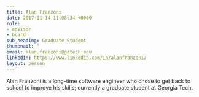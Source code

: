 ```yaml
---
title: Alan Franzoni
date: 2017-11-14 11:08:34 +0000
role:
- advisor
- board
sub_heading: Graduate Student
thumbnail: ''
email: alan.franzoni@gatech.edu
linkedin: https://www.linkedin.com/in/alanfranzoni/
layout: person
---
```

Alan Franzoni is a long-time software engineer who chose to get back to school to improve his skills; currently a graduate student at Georgia Tech.